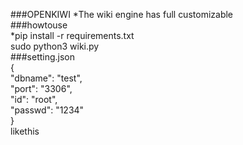###OPENKIWI
*The wiki engine has full customizable  
###howtouse  
*pip install -r requirements.txt  
sudo python3 wiki.py  
###setting.json  
{  
    "dbname": "test",  
    "port": "3306",  
    "id": "root",  
    "passwd": "1234"  
}  
likethis
